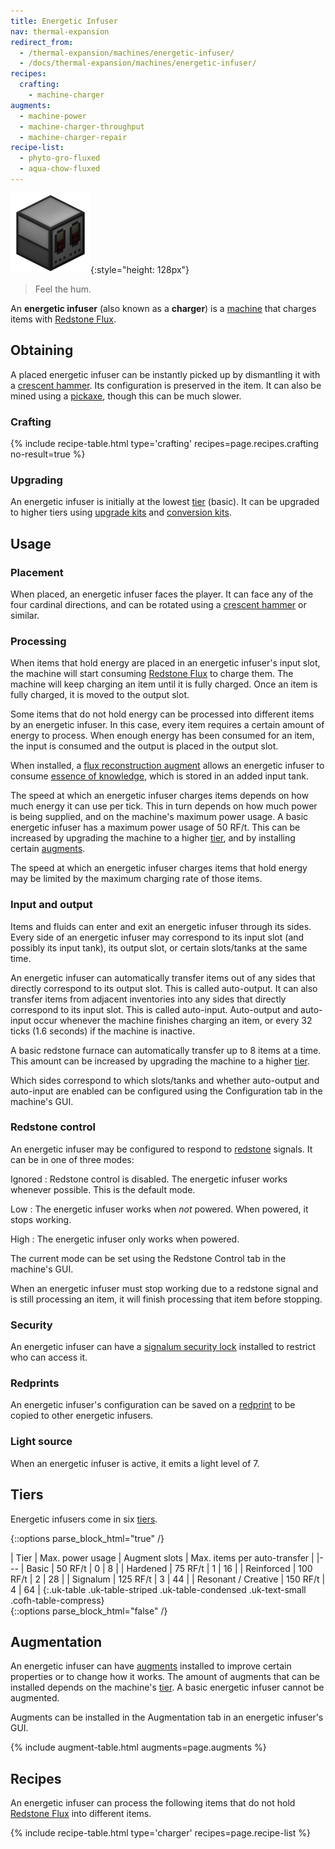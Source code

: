 ```yaml
---
title: Energetic Infuser
nav: thermal-expansion
redirect_from:
  - /thermal-expansion/machines/energetic-infuser/
  - /docs/thermal-expansion/machines/energetic-infuser/
recipes:
  crafting:
    - machine-charger
augments:
  - machine-power
  - machine-charger-throughput
  - machine-charger-repair
recipe-list:
  - phyto-gro-fluxed
  - aqua-chow-fluxed
---
```


![Energetic infuser](/assets/images/thermal-expansion/energetic-infuser.png){:style="height: 128px"}

> Feel the hum.


An **energetic infuser** (also known as a **charger**) is a
[machine](/docs/machines/) that charges items with [Redstone
Flux](/docs/redstone-flux/).


Obtaining
---------

A placed energetic infuser can be instantly picked up by dismantling it with a
[crescent hammer](/docs/crescent-hammer/). Its configuration is preserved in the
item. It can also be mined using a
[pickaxe](https://minecraft.gamepedia.com/Pickaxe), though this can be much
slower.

### Crafting
{% include recipe-table.html type='crafting' recipes=page.recipes.crafting no-result=true %}

### Upgrading
An energetic infuser is initially at the lowest [tier](#tiers) (basic). It can
be upgraded to higher tiers using [upgrade kits](/docs/upgrade-kits/) and
[conversion kits](/docs/conversion-kits/).


Usage
-----

### Placement
When placed, an energetic infuser faces the player. It can face any of the four
cardinal directions, and can be rotated using a [crescent
hammer](/docs/crescent-hammer/) or similar.

### Processing
When items that hold energy are placed in an energetic infuser's input slot, the
machine will start consuming [Redstone Flux](/docs/redstone-flux/) to charge
them. The machine will keep charging an item until it is fully charged. Once an
item is fully charged, it is moved to the output slot.

Some items that do not hold energy can be processed into different items by an
energetic infuser. In this case, every item requires a certain amount of energy
to process. When enough energy has been consumed for an item, the input is
consumed and the output is placed in the output slot.

When installed, a [flux reconstruction
augment](/docs/augment-flux-reconstruction/) allows an energetic infuser to
consume [essence of knowledge](/docs/essence-of-knowledge/), which is stored in
an added input tank.

The speed at which an energetic infuser charges items depends on how much energy
it can use per tick. This in turn depends on how much power is being supplied,
and on the machine's maximum power usage. A basic energetic infuser has a
maximum power usage of 50 RF/t. This can be increased by upgrading the machine
to a higher [tier](#tiers), and by installing certain [augments](#augmentation).

The speed at which an energetic infuser charges items that hold energy may be
limited by the maximum charging rate of those items.

### Input and output
Items and fluids can enter and exit an energetic infuser through its sides.
Every side of an energetic infuser may correspond to its input slot (and
possibly its input tank), its output slot, or certain slots/tanks at the same
time.

An energetic infuser can automatically transfer items out of any sides that
directly correspond to its output slot. This is called auto-output. It can also
transfer items from adjacent inventories into any sides that directly correspond
to its input slot. This is called auto-input. Auto-output and auto-input occur
whenever the machine finishes charging an item, or every 32 ticks (1.6 seconds)
if the machine is inactive.

A basic redstone furnace can automatically transfer up to 8 items at a time.
This amount can be increased by upgrading the machine to a higher
[tier](#tiers).

Which sides correspond to which slots/tanks and whether auto-output and
auto-input are enabled can be configured using the Configuration tab in the
machine's GUI.

### Redstone control
An energetic infuser may be configured to respond to
[redstone](https://minecraft.gamepedia.com/Redstone) signals. It can be in one
of three modes:

Ignored
: Redstone control is disabled. The energetic infuser works whenever possible.
This is the default mode.

Low
: The energetic infuser works when *not* powered. When powered, it stops
working.

High
: The energetic infuser only works when powered.

The current mode can be set using the Redstone Control tab in the machine's GUI.

When an energetic infuser must stop working due to a redstone signal and is
still processing an item, it will finish processing that item before stopping.

### Security
An energetic infuser can have a [signalum security
lock](/docs/signalum-security-lock/) installed to restrict who can access it.

### Redprints
An energetic infuser's configuration can be saved on a
[redprint](/docs/redprint/) to be copied to other energetic infusers.

### Light source
When an energetic infuser is active, it emits a light level of 7.


Tiers
-----

Energetic infusers come in six [tiers](/docs/tiers/).

{::options parse_block_html="true" /}
<div class="uk-overflow-container">
| Tier | Max. power usage | Augment slots | Max. items per auto-transfer |
|---
| Basic | 50 RF/t | 0 | 8 |
| Hardened | 75 RF/t | 1 | 16 |
| Reinforced | 100 RF/t | 2 | 28 |
| Signalum | 125 RF/t | 3 | 44 |
| Resonant / Creative | 150 RF/t | 4 | 64 |
{:.uk-table .uk-table-striped .uk-table-condensed .uk-text-small .cofh-table-compress}
</div>
{::options parse_block_html="false" /}


Augmentation
------------

An energetic infuser can have [augments](/docs/augments/) installed to improve
certain properties or to change how it works. The amount of augments that can be
installed depends on the machine's [tier](#tiers). A basic energetic infuser
cannot be augmented.

Augments can be installed in the Augmentation tab in an energetic infuser's GUI.

{% include augment-table.html augments=page.augments %}


Recipes
-------

An energetic infuser can process the following items that do not hold [Redstone
Flux](/docs/redstone-flux/) into different items.

{% include recipe-table.html type='charger' recipes=page.recipe-list %}

